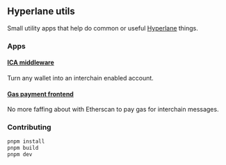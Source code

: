## Hyperlane utils

Small utility apps that help do common or useful [Hyperlane](https://hyperlane.xyz) things.

### Apps

#### [ICA middleware](./apps/ica-middleware/README.md)

Turn any wallet into an interchain enabled account.

#### [Gas payment frontend](./apps/gas-payments/README.md)

No more faffing about with Etherscan to pay gas for interchain messages.

### Contributing

```sh
pnpm install
pnpm build
pnpm dev
```
